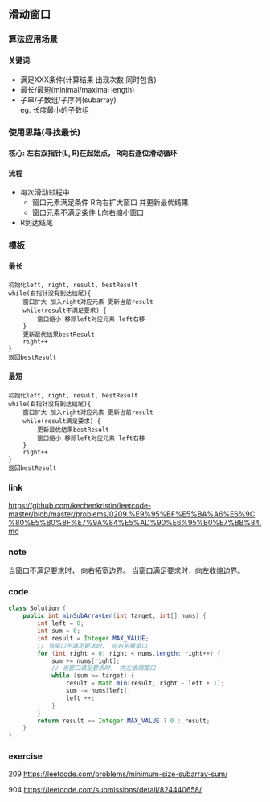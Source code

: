 ## 滑动窗口
### 算法应用场景
#### 关键词:  
- 满足XXX条件(计算结果 出现次数 同时包含)  
- 最长/最短(minimal/maximal length)
- 子串/子数组/子序列(subarray)  
eg. 长度最小的子数组

### 使用思路(寻找最长)
#### 核心: 左右双指针(L, R)在起始点， R向右逐位滑动循环
#### 流程
- 每次滑动过程中
	- 窗口元素满足条件 R向右扩大窗口 并更新最优结果
	- 窗口元素不满足条件 L向右缩小窗口
- R到达结尾

### 模板
#### 最长
```
初始化left, right, result, bestResult
while(右指针没有到达结尾){
	窗口扩大 加入right对应元素 更新当前result
	while(result不满足要求) {
		窗口缩小 移除left对应元素 left右移
	}
	更新最优结果bestResult
	right++
}
返回bestResult
```

#### 最短
```
初始化left, right, result, bestResult
while(右指针没有到达结尾){
	窗口扩大 加入right对应元素 更新当前result
	while(result满足要求) {
		更新最优结果bestResult
		窗口缩小 移除left对应元素 left右移
	}
	right++
}
返回bestResult
```



### link
https://github.com/kechenkristin/leetcode-master/blob/master/problems/0209.%E9%95%BF%E5%BA%A6%E6%9C%80%E5%B0%8F%E7%9A%84%E5%AD%90%E6%95%B0%E7%BB%84.md

### note
当窗口不满足要求时， 向右拓宽边界。
当窗口满足要求时，向左收缩边界。

### code
```java
class Solution {
    public int minSubArrayLen(int target, int[] nums) {
        int left = 0;
        int sum = 0;
        int result = Integer.MAX_VALUE;
        // 当窗口不满足要求时， 向右拓展窗口
        for (int right = 0; right < nums.length; right++) {
            sum += nums[right];
            // 当窗口满足要求时， 向左收缩窗口
            while (sum >= target) {
                result = Math.min(result, right - left + 1);
                sum -= nums[left];
                left ++;
            }
        }
        return result == Integer.MAX_VALUE ? 0 : result;
    }
}
```

### exercise

209 https://leetcode.com/problems/minimum-size-subarray-sum/

904 https://leetcode.com/submissions/detail/824440658/

